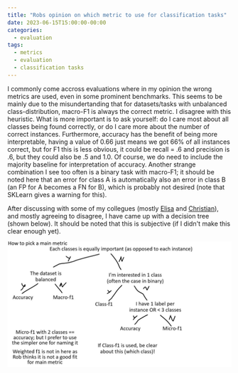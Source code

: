 ```yaml
---
title: "Robs opinion on which metric to use for classification tasks"
date: 2023-06-15T15:00:00-00:00
categories:
  - evaluation
tags:
  - metrics
  - evaluation
  - classification tasks
---
```


I commonly come accross evaluations where in my opinion the wrong metrics are
used, even in some prominent benchmarks.  This seems to be mainly due to the
misundertanding that for datasets/tasks with unbalanced class-distribution,
macro-F1 is always the correct metric. I disagree with this heuristic. What is
more important is to ask yourself: do I care most about all classes being found
correctly, or do I care more about the number of correct instances.
Furthermore, accuracy has the benefit of being more interpretable, having a
value of 0.66 just means we got 66% of all instances correct, but for F1 this
is less obvious, it could be recall = .6 and precision is .6, but they could
also be .5 and 1.0. Of course, we do need to include the majority baseline for
interpretation of accuracy.  Another strange combination I see too often is a
binary task with macro-F1; it should be noted here that an error for class A is
automatically also an error in class B (an FP for A becomes a FN for B), which
is probably not desired (note that SKLearn gives a warning for this).

After discussing with some of my collegues (mostly
[Elisa](https://elisabassignana.github.io/) and
[Christian](https://christianhardmeier.rax.ch/)), and mostly agreeing to
disagree, I have came up with a decision tree (shown below). It should be noted
that this is subjective (if I didn't make this clear enough yet).

![](../assets/images/metrics.png)
